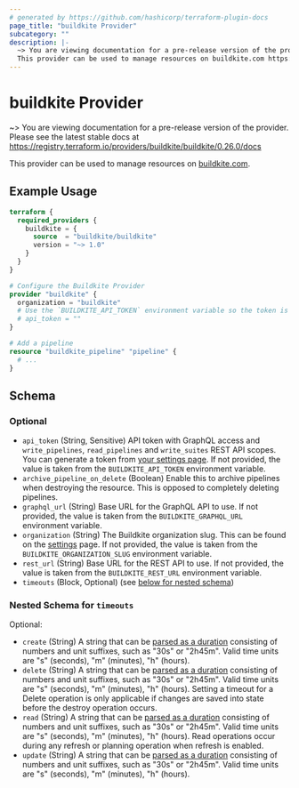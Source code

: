 ```yaml
---
# generated by https://github.com/hashicorp/terraform-plugin-docs
page_title: "buildkite Provider"
subcategory: ""
description: |-
  ~> You are viewing documentation for a pre-release version of the provider. Please see the latest stable docs at https://registry.terraform.io/providers/buildkite/buildkite/0.26.0/docs
  This provider can be used to manage resources on buildkite.com https://buildkite.com.
---
```


# buildkite Provider

~> You are viewing documentation for a pre-release version of the provider. Please see the latest stable docs at https://registry.terraform.io/providers/buildkite/buildkite/0.26.0/docs

This provider can be used to manage resources on [buildkite.com](https://buildkite.com).

## Example Usage

```terraform
terraform {
  required_providers {
    buildkite = {
      source  = "buildkite/buildkite"
      version = "~> 1.0"
    }
  }
}

# Configure the Buildkite Provider
provider "buildkite" {
  organization = "buildkite"
  # Use the `BUILDKITE_API_TOKEN` environment variable so the token is not committed
  # api_token = ""
}

# Add a pipeline
resource "buildkite_pipeline" "pipeline" {
  # ...
}
```

<!-- schema generated by tfplugindocs -->
## Schema

### Optional

- `api_token` (String, Sensitive) API token with GraphQL access and `write_pipelines`, `read_pipelines` and `write_suites` REST API scopes. You can generate a token from [your settings page](https://buildkite.com/user/api-access-tokens/new?description=terraform&scopes[]=write_pipelines&scopes[]=write_suites&scopes[]=read_pipelines&scopes[]=graphql). If not provided, the value is taken from the `BUILDKITE_API_TOKEN` environment variable.
- `archive_pipeline_on_delete` (Boolean) Enable this to archive pipelines when destroying the resource. This is opposed to completely deleting pipelines.
- `graphql_url` (String) Base URL for the GraphQL API to use. If not provided, the value is taken from the `BUILDKITE_GRAPHQL_URL` environment variable.
- `organization` (String) The Buildkite organization slug. This can be found on the [settings](https://buildkite.com/organizations/~/settings) page. If not provided, the value is taken from the `BUILDKITE_ORGANIZATION_SLUG` environment variable.
- `rest_url` (String) Base URL for the REST API to use. If not provided, the value is taken from the `BUILDKITE_REST_URL` environment variable.
- `timeouts` (Block, Optional) (see [below for nested schema](#nestedblock--timeouts))

<a id="nestedblock--timeouts"></a>
### Nested Schema for `timeouts`

Optional:

- `create` (String) A string that can be [parsed as a duration](https://pkg.go.dev/time#ParseDuration) consisting of numbers and unit suffixes, such as "30s" or "2h45m". Valid time units are "s" (seconds), "m" (minutes), "h" (hours).
- `delete` (String) A string that can be [parsed as a duration](https://pkg.go.dev/time#ParseDuration) consisting of numbers and unit suffixes, such as "30s" or "2h45m". Valid time units are "s" (seconds), "m" (minutes), "h" (hours). Setting a timeout for a Delete operation is only applicable if changes are saved into state before the destroy operation occurs.
- `read` (String) A string that can be [parsed as a duration](https://pkg.go.dev/time#ParseDuration) consisting of numbers and unit suffixes, such as "30s" or "2h45m". Valid time units are "s" (seconds), "m" (minutes), "h" (hours). Read operations occur during any refresh or planning operation when refresh is enabled.
- `update` (String) A string that can be [parsed as a duration](https://pkg.go.dev/time#ParseDuration) consisting of numbers and unit suffixes, such as "30s" or "2h45m". Valid time units are "s" (seconds), "m" (minutes), "h" (hours).
